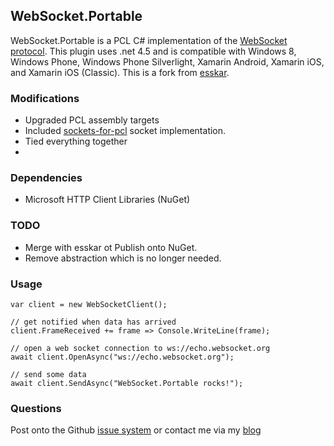 ## WebSocket.Portable

WebSocket.Portable is a PCL C# implementation of the [WebSocket protocol](https://tools.ietf.org/html/rfc6455). This plugin uses .net 4.5 and is compatible with Windows 8, Windows Phone, Windows Phone Silverlight, Xamarin Android, Xamarin iOS, and Xamarin iOS (Classic). This is a fork from [esskar](https://github.com/esskar/WebSocket.Portable).

### Modifications

- Upgraded PCL assembly targets
- Included [sockets-for-pcl](https://github.com/rdavisau/sockets-for-pcl) socket implementation.
- Tied everything together
- 
### Dependencies

- Microsoft HTTP Client Libraries (NuGet)

### TODO

- Merge with esskar ot Publish onto  NuGet.
- Remove abstraction which is no longer needed.

### Usage

    var client = new WebSocketClient();
	
	// get notified when data has arrived
	client.FrameReceived += frame => Console.WriteLine(frame);

	// open a web socket connection to ws://echo.websocket.org
    await client.OpenAsync("ws://echo.websocket.org");

	// send some data
    await client.SendAsync("WebSocket.Portable rocks!");

### Questions

Post onto the Github [issue system](https://github.com/NVentimiglia/WebSocket.Portable) or contact me via my [blog](http://nicholasventimiglia.com)
